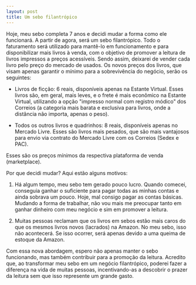 ```yaml
---
layout: post
title: Um sebo filantrópico
---
```


Hoje, meu sebo completa 7 anos e decidi mudar a forma como ele funcionará. A partir de agora, será um sebo filantrópico. Todo o faturamento será utilizado para mantê-lo em funcionamento e para disponibilizar mais livros à venda, com o objetivo de promover a leitura de livros impressos a preços acessíveis. Sendo assim, deixarei de vender cada livro pelo preço do mercado de usados. Os novos preços dos livros, que visam apenas garantir o mínimo para a sobrevivência do negócio, serão os seguintes:

- Livros de ficção: 6 reais, disponíveis apenas na Estante Virtual. Esses livros são, em geral, mais leves, e o frete é mais econômico na Estante Virtual, utilizando a opção "impresso normal com registro módico" dos Correios (a categoria mais barata e exclusiva para livros, onde a distância não importa, apenas o peso).

- Todos os outros livros e quadrinhos: 8 reais, disponíveis apenas no Mercado Livre. Esses são livros mais pesados, que são mais vantajosos para envio via contrato do Mercado Livre com os Correios (Sedex e PAC).

Esses são os preços mínimos da respectiva plataforma de venda (marketplace).

Por que decidi mudar? Aqui estão alguns motivos:

1. Há algum tempo, meu sebo tem gerado pouco lucro. Quando comecei, conseguia ganhar o suficiente para pagar todas as minhas contas e ainda sobrava um pouco. Hoje, mal consigo pagar as contas básicas. Mudando a forma de trabalhar, não vou mais me preocupar tanto em ganhar dinheiro com meu negócio e sim em promover a leitura.

2. Muitas pessoas reclamam que os livros em sebos estão mais caros do que os mesmos livros novos (lacrados) na Amazon. No meu sebo, isso não acontecerá. Se isso ocorrer, será apenas devido a uma queima de estoque da Amazon.

Com essa nova abordagem, espero não apenas manter o sebo funcionando, mas também contribuir para a promoção da leitura. Acredito que, ao transformar meu sebo em um negócio filantrópico, poderei fazer a diferença na vida de muitas pessoas, incentivando-as a descobrir o prazer da leitura sem que isso represente um grande gasto.
